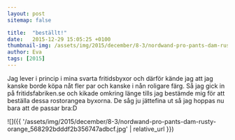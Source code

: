 ```yaml
---
layout: post
sitemap: false

title:  "beställt!"
date:   2015-12-29 15:05:25 +0100
thumbnail-img: /assets/img/2015/december/8-3/nordwand-pro-pants-dam-rusty-orange_568292bdddf2b356747adbcf.jpg
author: Eva
tags: [2015]
---
```


Jag lever i princip i mina svarta fritidsbyxor och därför kände jag att jag kanske borde köpa nåt fler par och kanske i nån roligare färg. Så jag gick in på fritidsfabriken.se och kikade omkring länge tills jag bestämde mig för att beställa dessa rostorangea byxorna. De såg ju jättefina ut så jag hoppas nu bara att de passar bra:D

![]({{ '/assets/img/2015/december/8-3/nordwand-pro-pants-dam-rusty-orange_568292bdddf2b356747adbcf.jpg'  | relative_url }})

